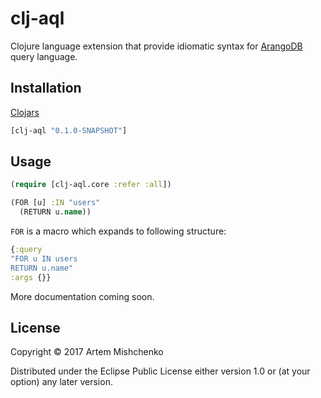 # clj-aql

Clojure language extension that provide idiomatic syntax for [ArangoDB](https://arangodb.com/) query language.

## Installation
[Clojars](https://clojars.org/clj-aql)

```clojure
[clj-aql "0.1.0-SNAPSHOT"]
```

## Usage

```clojure
(require [clj-aql.core :refer :all])

(FOR [u] :IN "users"
  (RETURN u.name))
```

`FOR` is a macro which expands to following structure:
```clojure
{:query
"FOR u IN users
RETURN u.name"
:args {}}
```

More documentation coming soon.
## License

Copyright © 2017 Artem Mishchenko

Distributed under the Eclipse Public License either version 1.0 or (at
your option) any later version.
